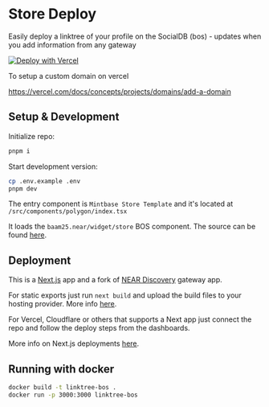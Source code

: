 # Store Deploy

Easily deploy a linktree of your profile on the SocialDB (bos) - updates when you add information from any gateway

[![Deploy with Vercel](https://vercel.com/button)](https://vercel.com/new/clone?repository-url=https%3A%2F%2Fgithub.com%2FM-Rb3%2Fstore-deploy&build-command=pnpm%20run%20build&env=NEXT_PUBLIC_NETWORK_ID,NEXT_PUBLIC_HOSTNAME,NEXT_PUBLIC_CONTRACT_ID&envDescription=mainnet-near.org-themecanbeanything&envLink=https%3A%2F%2Fgithub.com%2FM-Rb3%2Fstore-deploy%2Fblob%2Fmain%2F.env.example)

To setup a custom domain on vercel

https://vercel.com/docs/concepts/projects/domains/add-a-domain

## Setup & Development

Initialize repo:

```bash
pnpm i
```

Start development version:

```bash
cp .env.example .env
pnpm dev
```

The entry component is `Mintbase Store Template` and it's located at
`/src/components/polygon/index.tsx`

It loads the `baam25.near/widget/store` BOS component. The source can be found [here](https://near.org/baam25.near/widget/store).

## Deployment

This is a [Next.js](https://github.com/vercel/next.js/) app and a fork of [NEAR Discovery](https://github.com/near/near-discovery) gateway app.

For static exports just run `next build` and upload the build files to your hosting provider. More info [here](https://nextjs.org/docs/pages/building-your-application/deploying/static-exports).

For Vercel, Cloudflare or others that supports a Next app just connect the repo and follow the deploy steps from the dashboards.

More info on Next.js deployments [here](https://nextjs.org/docs/pages/building-your-application/deploying/static-exports).

## Running with docker

```bash
docker build -t linktree-bos .
docker run -p 3000:3000 linktree-bos
```
